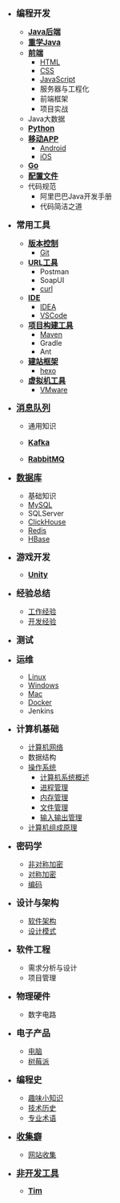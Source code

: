 - <font style="font-weight:bold;font-size:17px;">编程开发</font>
  - [<font style="font-weight:bold;font-size:15px;">Java后端</font>](编程开发/Java后端/)
  - [<font style="font-weight:bold;font-size:15px;">重学Java</font>](编程开发/重学Java/)
  - [<font style="font-weight:bold;font-size:15px;">前端</font>](编程开发/前端/)
    - [HTML](编程开发/前端/HTML/)
    - [CSS](编程开发/前端/CSS/)
    - [JavaScript](编程开发/前端/JavaScript/)
    - 服务器与工程化
    - 前端框架
    - 项目实战
  - Java大数据
  - [<font style="font-weight:bold;font-size:15px;">Python</font>](编程开发/Python/)
  - [<font style="font-weight:bold;font-size:15px;">移动APP</font>](编程开发/移动APP/)
    * [Android](编程开发/移动APP/Android/)
    * [iOS](编程开发/移动APP/iOS/)
  - [<font style="font-weight:bold;font-size:15px;">Go</font>](编程开发/Go/)
  - [<font style="font-weight:bold;font-size:15px;">配置文件</font>](编程开发/配置文件/)
  - 代码规范
    - 阿里巴巴Java开发手册
    - 代码简洁之道
- <font style="font-weight:bold;font-size:17px;">常用工具</font>
  - [<font style="font-weight:bold;font-size:15px;">版本控制</font>](常用工具/版本控制/)
    - [Git](常用工具/版本控制/Git)
  - [<font style="font-weight:bold;font-size:15px;">URL工具</font>](常用工具/URL工具/)
    - Postman
    - SoapUI
    - [curl](常用工具/URL工具/curl/)
  - [<font style="font-weight:bold;font-size:15px;">IDE</font>](常用工具/IDE/)
    - [IDEA](常用工具/IDE/IDEA/)
    - [VSCode](常用工具/IDE/VSCode/)
  - [<font style="font-weight:bold;font-size:15px;">项目构建工具</font>](常用工具/项目构建工具/)
    - [Maven](常用工具/项目构建工具/Maven/)
    - Gradle
    - Ant
  - [<font style="font-weight:bold;font-size:15px;">建站框架</font>](常用工具/建站框架/)
    - [hexo](常用工具/建站框架/hexo/)
  - [<font style="font-weight:bold;font-size:15px;">虚拟机工具</font>](常用工具/虚拟机工具/)
    - [VMware](常用工具/虚拟机工具/VMware/)
- [<font style="font-weight:bold;font-size:17px;">消息队列</font>](消息队列/)
  - 通用知识

  - [<font style="font-weight:bold;font-size:15px;">Kafka</font>](消息队列/Kafka/)
  
  - [<font style="font-weight:bold;font-size:15px;">RabbitMQ</font>](消息队列/RabbitMQ/)
- [<font style="font-weight:bold;font-size:17px;">数据库</font>](数据库/)
  - 基础知识
  - [MySQL](数据库/MySQL/)
  - SQLServer
  - [ClickHouse](数据库/ClickHouse/)
  - [Redis](数据库/Redis/)
  - [HBase](数据库/HBase/)
- <font style="font-weight:bold;font-size:17px;">游戏开发</font>
  - [<font style="font-weight:bold;font-size:15px;">Unity</font>](游戏开发/Unity/)
- <font style="font-weight:bold;font-size:17px;">经验总结</font>
  - [工作经验](经验总结/工作经验/)
  - [开发经验](经验总结/开发经验/)
- <font style="font-weight:bold;font-size:17px;">测试</font>
- <font style="font-weight:bold;font-size:17px;">运维</font>
  - [Linux](运维/Linux/)
  - [Windows](运维/Windows/)
  - [Mac](运维/Mac/)
  - [Docker](运维/Docker/)
  - Jenkins
- <font style="font-weight:bold;font-size:17px;">计算机基础</font>
  - [计算机网络](计算机基础/计算机网络/)
  - 数据结构
  - [操作系统](计算机基础/操作系统/)
    - [计算机系统概述](计算机基础/操作系统/计算机系统概述/)
    - [进程管理](计算机基础/操作系统/进程管理/)
    - [内存管理](计算机基础/操作系统/内存管理/)
    - [文件管理](计算机基础/操作系统/文件管理/)
    - [输入输出管理](计算机基础/操作系统/输入输出管理/)
  - [计算机组成原理](计算机基础/计算机组成原理/)
- <font style="font-weight:bold;font-size:17px;">密码学</font>
  - [非对称加密](密码学/非对称加密/)
  - [对称加密](密码学/对称加密/)
  - [编码](密码学/编码/)
  
- <font style="font-weight:bold;font-size:17px;">设计与架构</font>
  - [软件架构](设计与架构/软件架构/)
  - [设计模式](设计与架构/设计模式/)
- <font style="font-weight:bold;font-size:17px;">软件工程</font>
  - 需求分析与设计
  - 项目管理
- <font style="font-weight:bold;font-size:17px;">物理硬件</font>
  - 数字电路
- <font style="font-weight:bold;font-size:17px;">电子产品</font>
  - [电脑](电子产品/电脑/)
  - [树莓派](电子产品/树莓派/)
- <font style="font-weight:bold;font-size:17px;">编程史</font>
  - [趣味小知识](/编程史/趣味小知识/)
  - [技术历史](/编程史/技术历史/)
  - [专业术语](/编程史/专业术语/)
- [<font style="font-weight:bold;font-size:17px;">收集癖</font>](收集癖/)
  - [网站收集](收集癖/网站收集)
- [<font style="font-weight:bold;font-size:17px;">非开发工具</font>](非开发工具/)
  - [<font style="font-weight:bold;font-size:15px;">Tim</font>](非开发工具/Tim/)

